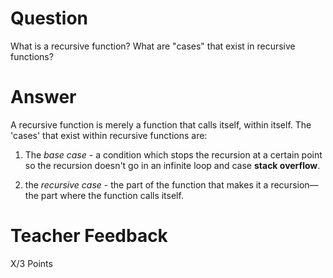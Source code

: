 # Question

What is a recursive function? What are "cases" that exist in recursive functions?

# Answer
A recursive function is merely a function that calls itself, within itself. The 'cases' that exist within recursive functions are:

1. The _base case_ - a condition which stops the recursion at a certain point so the recursion doesn't go in an infinite loop and case __stack overflow__.

2. the _recursive case_ - the part of the function that makes it a recursion— the part where the function calls itself.

# Teacher Feedback

X/3 Points